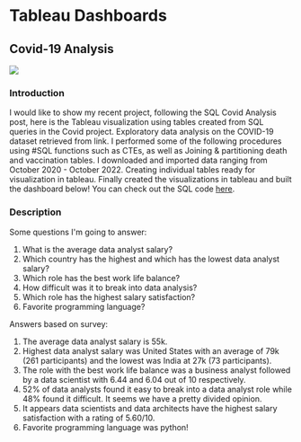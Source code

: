 # Tableau Dashboards

## Covid-19 Analysis 

<image src="/Tableau_Project2/resources/tableau_covid.jpg" />

### Introduction

I would like to show my recent project, following the SQL Covid Analysis post, here is the Tableau visualization using tables created from SQL queries in the Covid project. Exploratory data analysis on the COVID-19 dataset retrieved from link. I performed some of the following procedures using  #SQL functions such as CTEs, as well as Joining & partitioning death and vaccination tables. I downloaded and imported data ranging from October 2020 - October 2022. Creating individual tables ready for visualization in tableau. Finally created the visualizations in tableau and built the dashboard below!
You can check out the SQL code [here](https://github.com/mahsahadikhanloo/SQLQueries).

### Description

Some questions I'm going to answer:
1. What is the average data analyst salary?
2. Which country has the highest and which has the lowest data analyst salary?
3. Which role has the best work life balance?
4. How difficult was it to break into data analysis?
5. Which role has the highest salary satisfaction?
6. Favorite programming language?

Answers based on survey:
1. The average data analyst salary is 55k.
2. Highest data analyst salary was United States with an average of 79k (261 participants) and the lowest was India at 27k (73 participants). 
3. The role with the best work life balance was a business analyst followed by a data scientist with 6.44 and 6.04 out of 10 respectively.
4. 52% of data analysts found it easy to break into a data analyst role while 48% found it difficult. It seems we have a pretty divided opinion.
5. It appears data scientists and data architects have the highest salary satisfaction with a rating of 5.60/10. 
6. Favorite programming language was python!
